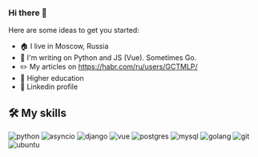 ### Hi there 👋


Here are some ideas to get you started:

- 🏠 I live in Moscow, Russia
- 🤖 I'm writing on Python and JS (Vue). Sometimes Go.
- ✏️ My articles on https://habr.com/ru/users/GCTMLP/
- 🏫 Higher education
- 🔗 Linkedin profile 

## 🛠 My skills
![python](https://img.shields.io/badge/python%20-%2314354C.svg?&style=for-the-badge&logo=python&logoColor=white) ![asyncio](https://img.shields.io/badge/asyncio-%2300BAFF.svg?&style=for-the-badge&logo=python&logoColor=white) ![django](https://img.shields.io/badge/Django-092E20?style=for-the-badge&logo=django&logoColor=white) ![vue](https://img.shields.io/badge/Vue.js-35495E?style=for-the-badge&logo=vue.js&logoColor=4FC08D) ![postgres](https://img.shields.io/badge/postgres-%23316192.svg?&style=for-the-badge&logo=postgresql&logoColor=white) ![mysql](https://img.shields.io/badge/MySQL-005C84?style=for-the-badge&logo=mysql&logoColor=white) ![golang](https://img.shields.io/badge/go-%2300ADD8.svg?&style=for-the-badge&logo=go&logoColor=white) ![git](https://img.shields.io/badge/git%20-%23F05033.svg?&style=for-the-badge&logo=git&logoColor=white) ![ubuntu](https://img.shields.io/badge/Ubuntu-E95420?style=for-the-badge&logo=ubuntu&logoColor=white)
